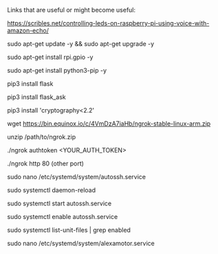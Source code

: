 Links that are useful or might become useful: 

https://scribles.net/controlling-leds-on-raspberry-pi-using-voice-with-amazon-echo/

sudo apt-get update -y && sudo apt-get upgrade -y

sudo apt-get install rpi.gpio -y

sudo apt-get install python3-pip -y

pip3 install flask

pip3 install flask_ask

pip3 install 'cryptography<2.2'

wget https://bin.equinox.io/c/4VmDzA7iaHb/ngrok-stable-linux-arm.zip

unzip /path/to/ngrok.zip

./ngrok authtoken <YOUR_AUTH_TOKEN>

./ngrok http 80 (other port)

sudo nano /etc/systemd/system/autossh.service

sudo systemctl daemon-reload

sudo systemctl start autossh.service

sudo systemctl enable autossh.service

sudo systemctl list-unit-files | grep enabled

sudo nano /etc/systemd/system/alexamotor.service
